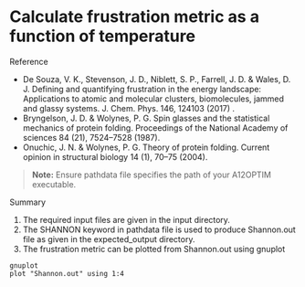 # Calculate frustration metric as a function of temperature                  

Reference
- De Souza, V. K., Stevenson, J. D., Niblett, S. P., Farrell, J. D. & Wales, D. J. Defining and quantifying frustration in the energy landscape: Applications to atomic and molecular clusters, biomolecules,
jammed and glassy systems. J. Chem. Phys. 146, 124103 (2017) .
- Bryngelson, J. D. & Wolynes, P. G. Spin glasses and the statistical mechanics of protein folding. Proceedings of the National Academy of sciences 84 (21), 7524–7528 (1987).
- Onuchic, J. N. & Wolynes, P. G. Theory of protein folding. Current opinion in structural biology 14 (1), 70–75 (2004).

> **Note:** Ensure pathdata file specifies the path of your A12OPTIM executable.

Summary
1. The required input files are given in the input directory.
2. The SHANNON keyword in pathdata file is used to produce Shannon.out file as given in the expected_output directory.
3. The frustration metric can be plotted from Shannon.out using gnuplot
```
gnuplot
plot "Shannon.out" using 1:4
```
